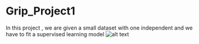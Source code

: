# Grip_Project1
In this project , we are given a small dataset with one independent  and we have to fit a supervised learning model
![alt text](https://www.google.com/url?sa=i&url=https%3A%2F%2Ftyrocity.com%2Ftopic%2Fnine-easy-steps-to-get-good-marks-in-exam-tips-and-tricks%2F&psig=AOvVaw3BTL585FQ7TDYk0oKq3NwB&ust=1643643869261000&source=images&cd=vfe&ved=0CAsQjRxqFwoTCPi_3d3o2fUCFQAAAAAdAAAAABAD)
